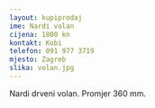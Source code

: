 ```yaml
---
layout: kupiprodaj
ime: Nardi volan
cijena: 1800 kn
kontakt: Kobi
telefon: 091 977 3719
mjesto: Zagreb
slika: volan.jpg
---
```


Nardi drveni volan.
Promjer 360 mm. 
